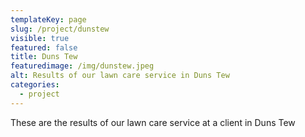 ```yaml
---
templateKey: page
slug: /project/dunstew
visible: true
featured: false
title: Duns Tew
featuredimage: /img/dunstew.jpeg
alt: Results of our lawn care service in Duns Tew
categories:
  - project
---
```


These are the results of our lawn care service at a client in Duns Tew
